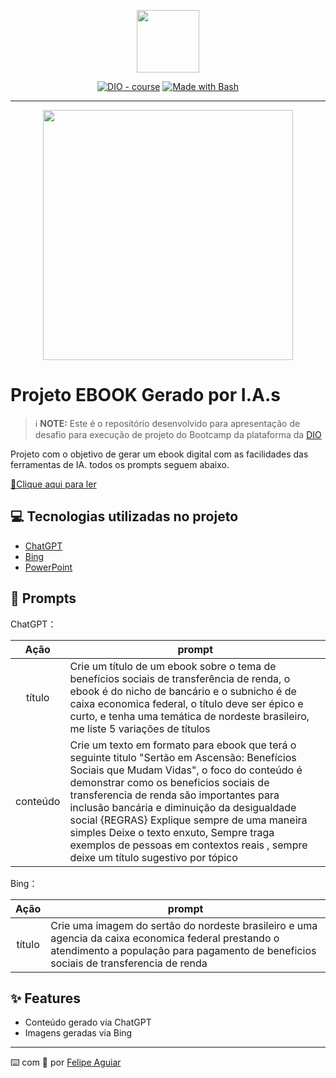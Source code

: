 <p align="center">
    <img width="100" src=".github/assets/banner.png">
</p>


<p align="center">
<a href="https://dio.me/"><img src="https://img.shields.io/badge/DIO-Course-28DA77?logo=youtube" alt="DIO - course"></a>
<a href="https://www.gnu.org/software/bash/" title="Go to Bash homepage"><img src="https://img.shields.io/badge/Prompt-Project-blue?logo=gnu-bash&amp;logoColor=white" alt="Made with Bash"></a></p>

-------


<p align="center">
<img 
    src="./assets/cover.png"
    width="400"  
/>
</p>

# Projeto EBOOK Gerado por I.A.s


 > ℹ️ **NOTE:** Este é o repositório desenvolvido para apresentação de desafio para execução de projeto do Bootcamp da plataforma da [DIO](https://dio.me)

Projeto com o objetivo de gerar um ebook digital com as facilidades das ferramentas de IA. todos os prompts
seguem abaixo.

<a href="https://github.com/Dayanneportugal/prompts-recipe-to-create-a-ebook/blob/main/EBOOK%20BOOTCAMP.pdf"> 📕Clique aqui para ler</a>

## 💻 Tecnologias utilizadas no projeto

- [ChatGPT](https://chat.openai.com/) 
- [Bing](https://www.bing.com/?FORM=GENBHP)
- [PowerPoint](https://www.microsoft.com/en/microsoft-365/powerpoint)

## 🧠 Prompts


ChatGPT：

|   Ação   | prompt                                                                                                                                                                                                                                                                         |
| :------: | ------------------------------------------------------------------------------------------------------------------------------------------------------------------------------------------------------------------------------------------------------------------------------ |
|  título  | Crie um título de um ebook sobre o tema de benefícios sociais de transferência de renda, o ebook é do nicho de bancário e o subnicho é de caixa economica federal, o título deve ser épico e curto, e tenha uma temática de nordeste brasileiro, me liste 5 variações de títulos                                                      |
| conteúdo | Crie um texto em formato para ebook que terá o seguinte titulo "Sertão em Ascensão: Benefícios Sociais que Mudam Vidas", o foco do conteúdo é demonstrar como os beneficios sociais de transferencia de renda são importantes para inclusão bancária e diminuição da desigualdade social {REGRAS} Explique sempre de uma maneira simples Deixe o texto enxuto, Sempre traga exemplos de pessoas em contextos reais , sempre deixe um título sugestivo por tópico |


Bing：

|  Ação  | prompt                                                                                 |
| :----: | -------------------------------------------------------------------------------------- |
| título | Crie uma imagem do sertão do nordeste brasileiro e uma agencia da caixa economica federal prestando o atendimento a população para pagamento de beneficios sociais de transferencia de renda |

## ✨ Features

- Conteúdo gerado via ChatGPT
- Imagens geradas via Bing



<p>

---

⌨️ com 💜 por [Felipe Aguiar](https://github.com/felipeAguiarCode)
